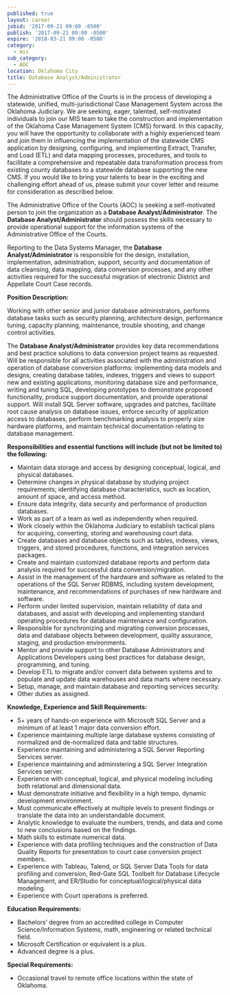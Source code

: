 ```yaml
---
published: true
layout: career
jobid: '2017-09-21 09:00 -0500'
publish: '2017-09-21 09:00 -0500'
expire: '2018-03-21 09:00 -0500'
category:
  - mis
sub_category:
  - AOC
location: Oklahoma City
title: Database Analyst/Administrator
---
```

The Administrative Office of the Courts is in the process of developing a statewide, unified, multi-jurisdictional Case Management System across the Oklahoma Judiciary.  We are seeking, eager, talented, self-motivated individuals to join our MIS team to take the construction and implementation of the Oklahoma Case Management System (CMS) forward.  In this capacity, you will have the opportunity to collaborate with a highly experienced team and join them in influencing the implementation of the statewide CMS application by designing, configuring, and implementing Extract, Transfer, and Load (ETL) and data mapping processes, procedures, and tools to facilitate a comprehensive and repeatable data transformation process from existing county databases to a statewide database supporting the new CMS.   If you would like to bring your talents to bear in the exciting and challenging effort ahead of us, please submit your cover letter and resume for consideration as described below.

The Administrative Office of the Courts (AOC) is seeking a self-motivated person to join the organization as a **Database Analyst/Administrator**.  The **Database Analyst/Administrator** should possess the skills necessary to provide operational support for the information systems of the Administrative Office of the Courts.

Reporting to the Data Systems Manager, the **Database Analyst/Administrator** is responsible for the design, installation, implementation, administration, support, security and documentation of data cleansing, data mapping, data conversion processes, and any other activities required for the successful migration of electronic District and Appellate Court Case records.

**Position Description:**

Working with other senior and junior database administrators, performs database tasks such as security planning, architecture design, performance tuning, capacity planning, maintenance, trouble shooting, and change control activities. 

The **Database Analyst/Administrator** provides key data recommendations and best practice solutions to data conversion project teams as requested. Will be responsible for all activities associated with the administration and operation of database conversion platforms: implementing data models and designs, creating database tables, indexes, triggers and views to support new and existing applications, monitoring database size and performance, writing and tuning SQL, developing prototypes to demonstrate proposed functionality, produce support documentation, and provide operational support.  Will install SQL Server software, upgrades and patches, facilitate root cause analysis on database issues, enforce security of application access to databases, perform benchmarking analysis to properly size hardware platforms, and maintain technical documentation relating to database management. 

**Responsibilities and essential functions will include (but not be limited to) the following:**

- Maintain data storage and access by designing conceptual, logical, and physical databases. 
- Determine changes in physical database by studying project requirements; identifying database characteristics, such as location, amount of space, and access method.
- Ensure data integrity, data security and performance of production databases.
- Work as part of a team as well as independently when required.
- Work closely within the Oklahoma Judiciary to establish tactical plans for acquiring, converting, storing and warehousing court data.
- Create databases and database objects such as tables, indexes, views, triggers, and stored procedures, functions, and integration services packages.
- Create and maintain customized database reports and perform data analysis required for successful data conversion/migration. 
- Assist in the management of the hardware and software as related to the operations of the SQL Server RDBMS, including system development, maintenance, and recommendations of purchases of new hardware and software.
- Perform under limited supervision, maintain reliability of data and databases, and assist with developing and implementing standard operating procedures for database maintenance and configuration.
- Responsible for synchronizing and migrating conversion processes, data and database objects between development, quality assurance, staging, and production environments. 
- Mentor and provide support to other Database Administrators and Applications Developers using best practices for database design, programming, and tuning. 
- Develop ETL to migrate and/or convert data between systems and to populate and update data warehouses and data marts where necessary.
- Setup, manage, and maintain database and reporting services security.
- Other duties as assigned.

**Knowledge, Experience and Skill Requirements:**

- 5+ years of hands-on experience with Microsoft SQL Server and a minimum of at least 1 major data conversion effort.
- Experience maintaining multiple large database systems consisting of normalized and de-normalized data and table structures.
- Experience maintaining and administering a SQL Server Reporting Services server.
- Experience maintaining and administering a SQL Server Integration Services server.
- Experience with conceptual, logical, and physical modeling including both relational and dimensional data.
- Must demonstrate initiative and flexibility in a high tempo, dynamic development environment. 
- Must communicate effectively at multiple levels to present findings or translate the data into an understandable document. 
- Analytic knowledge to evaluate the numbers, trends, and data and come to new conclusions based on the findings.
- Math skills to estimate numerical data.
- Experience with data profiling techniques and the construction of Data Quality Reports for presentation to court case conversion project members.
- Experience with Tableau, Talend, or SQL Server Data Tools for data profiling and conversion, Red-Gate SQL Toolbelt for Database Lifecycle Management, and ER/Studio for conceptual/logical/physical data modeling.
- Experience with Court operations is preferred.

**Education Requirements:**

- Bachelors’ degree from an accredited college in Computer Science/Information Systems, math, engineering or related technical field.
- Microsoft Certification or equivalent is a plus.
- Advanced degree is a plus.

**Special Requirements:**

- Occasional travel to remote office locations within the state of Oklahoma.

